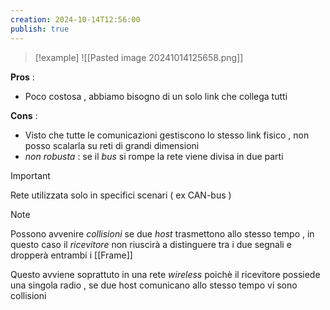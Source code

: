 ```yaml
---
creation: 2024-10-14T12:56:00
publish: true
---
```

>[!example] 
>![[Pasted image 20241014125658.png]]
>

**Pros** : 
+ Poco costosa , abbiamo bisogno di un solo link che collega tutti

**Cons** : 
+ Visto che tutte le comunicazioni gestiscono lo stesso link fisico , non posso scalarla su reti di grandi dimensioni
+ *non robusta* : se il *bus* si rompe la rete viene divisa in due parti 

>[!important] 
>Rete utilizzata solo in specifici scenari ( ex CAN-bus )

>[!note] 
>Possono avvenire *collisioni* se due *host* trasmettono allo stesso tempo , in questo caso il *ricevitore* non riuscirà a distinguere tra i due segnali e dropperà entrambi i [[Frame]]
>
>Questo avviene soprattuto in una rete *wireless* poichè il ricevitore possiede una singola radio , se due host comunicano allo stesso tempo vi sono collisioni

